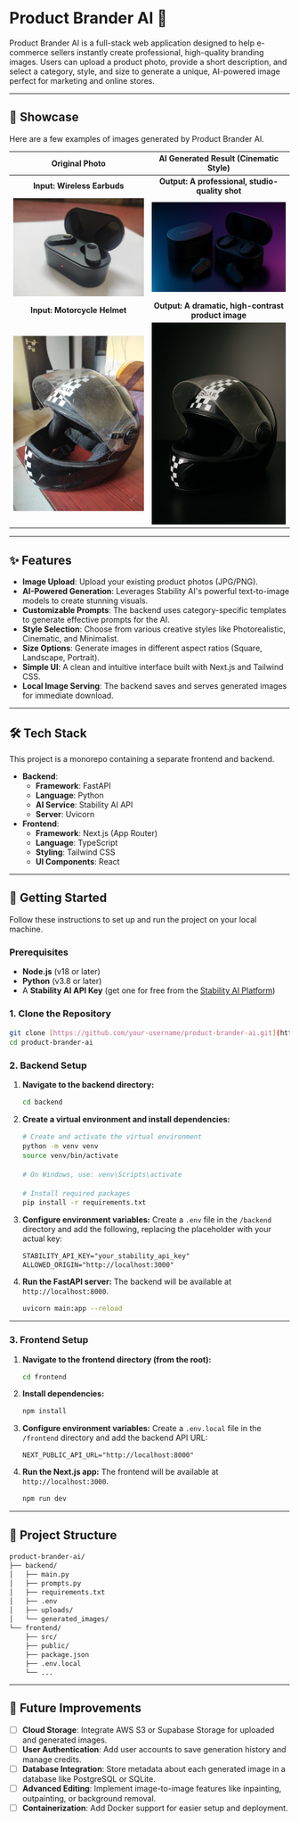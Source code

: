 # Product Brander AI 🚀

Product Brander AI is a full-stack web application designed to help e-commerce sellers instantly create professional, high-quality branding images. Users can upload a product photo, provide a short description, and select a category, style, and size to generate a unique, AI-powered image perfect for marketing and online stores.

---

## 📸 Showcase

Here are a few examples of images generated by Product Brander AI.

| Original Photo | AI Generated Result (Cinematic Style) |
| :---: | :---: |
| **Input: Wireless Earbuds** | **Output: A professional, studio-quality shot** |
| <img src="https://github.com/LakshaySindhu/product-brander-ai/blob/main/Image_store/input_images/earbuds_input_2.jpeg" width="400"> | <img src="https://github.com/LakshaySindhu/product-brander-ai/blob/main/Image_store/output_images/earbuds_output.png" width="400"> |
| **Input: Motorcycle Helmet** | **Output: A dramatic, high-contrast product image** |
| <img src="https://github.com/LakshaySindhu/product-brander-ai/blob/main/Image_store/input_images/helmet_input.jpeg" width="400"> | <img src="https://github.com/LakshaySindhu/product-brander-ai/blob/main/Image_store/output_images/helmet_output.png" width="400"> |


---

## ✨ Features

-   **Image Upload**: Upload your existing product photos (JPG/PNG).
-   **AI-Powered Generation**: Leverages Stability AI's powerful text-to-image models to create stunning visuals.
-   **Customizable Prompts**: The backend uses category-specific templates to generate effective prompts for the AI.
-   **Style Selection**: Choose from various creative styles like Photorealistic, Cinematic, and Minimalist.
-   **Size Options**: Generate images in different aspect ratios (Square, Landscape, Portrait).
-   **Simple UI**: A clean and intuitive interface built with Next.js and Tailwind CSS.
-   **Local Image Serving**: The backend saves and serves generated images for immediate download.

---

## 🛠️ Tech Stack

This project is a monorepo containing a separate frontend and backend.

-   **Backend**:
    -   **Framework**: FastAPI
    -   **Language**: Python
    -   **AI Service**: Stability AI API
    -   **Server**: Uvicorn
-   **Frontend**:
    -   **Framework**: Next.js (App Router)
    -   **Language**: TypeScript
    -   **Styling**: Tailwind CSS
    -   **UI Components**: React

---

## 🚀 Getting Started

Follow these instructions to set up and run the project on your local machine.

### Prerequisites

-   **Node.js** (v18 or later)
-   **Python** (v3.8 or later)
-   A **Stability AI API Key** (get one for free from the [Stability AI Platform](https://platform.stability.ai/))

### 1. Clone the Repository

```bash
git clone [https://github.com/your-username/product-brander-ai.git](https://github.com/your-username/product-brander-ai.git)
cd product-brander-ai
```

### 2. Backend Setup

1.  **Navigate to the backend directory:**
    ```bash
    cd backend
    ```

2.  **Create a virtual environment and install dependencies:**
    ```bash
    # Create and activate the virtual environment
    python -m venv venv
    source venv/bin/activate
    
    # On Windows, use: venv\Scripts\activate
    
    # Install required packages
    pip install -r requirements.txt
    ```

3.  **Configure environment variables:** Create a `.env` file in the `/backend` directory and add the following, replacing the placeholder with your actual key:
    ```env
    STABILITY_API_KEY="your_stability_api_key"
    ALLOWED_ORIGIN="http://localhost:3000"
    ```

4.  **Run the FastAPI server:**
    The backend will be available at `http://localhost:8000`.
    ```bash
    uvicorn main:app --reload
    ```

---

### 3. Frontend Setup

1.  **Navigate to the frontend directory (from the root):**
    ```bash
    cd frontend
    ```

2.  **Install dependencies:**
    ```bash
    npm install
    ```

3.  **Configure environment variables:** Create a `.env.local` file in the `/frontend` directory and add the backend API URL:
    ```env
    NEXT_PUBLIC_API_URL="http://localhost:8000"
    ```

4.  **Run the Next.js app:**
    The frontend will be available at `http://localhost:3000`.
    ```bash
    npm run dev
    ```

---

## 📂 Project Structure

```
product-brander-ai/
├── backend/
│   ├── main.py
│   ├── prompts.py
│   ├── requirements.txt
│   ├── .env
│   ├── uploads/
│   └── generated_images/
└── frontend/
    ├── src/
    ├── public/
    ├── package.json
    ├── .env.local
    └── ...
```

---

## 🔮 Future Improvements

-   [ ] **Cloud Storage**: Integrate AWS S3 or Supabase Storage for uploaded and generated images.
-   [ ] **User Authentication**: Add user accounts to save generation history and manage credits.
-   [ ] **Database Integration**: Store metadata about each generated image in a database like PostgreSQL or SQLite.
-   [ ] **Advanced Editing**: Implement image-to-image features like inpainting, outpainting, or background removal.
-   [ ] **Containerization**: Add Docker support for easier setup and deployment.
